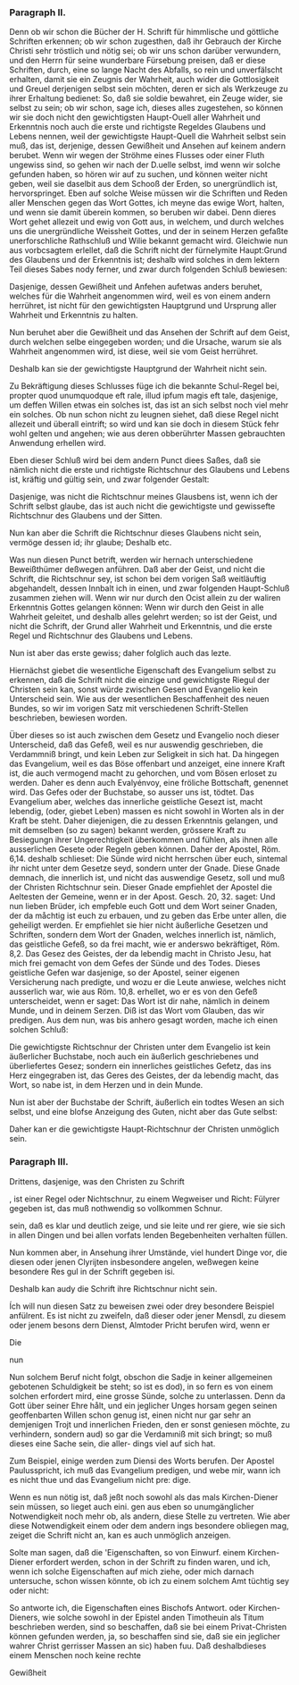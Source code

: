 
<!-- Seite 114 -->
### Paragraph II. ###

Denn ob wir schon die Bücher der H. Schrift
für himmlische und göttliche Schriften erkennen; ob
wir schon zugesthen, daß ihr Gebrauch der Kirche Christi
sehr tröstlich und nötig sei; ob wir uns schon darüber
verwundern, und den Herrn für seine wunderbare
Fürsebung preisen, daß er diese Schriften, durch, eine
so lange Nacht des Abfalls, so rein und unverfälscht erhalten,
damit sie ein Zeugnis der Wahrheit, auch wider
die Gottlosigkeit und Greuel derjenigen selbst sein möchten,
deren er sich als Werkzeuge zu ihrer Erhaltung bedienet:
So, daß sie soldie bewahret, ein Zeuge wider,
sie selbst zu sein; ob wir schon, sage ich, dieses alles 
zugestehen, so können wir sie doch nicht den gewichtigsten
Haupt-Ouell aller Wahrheit und Erkenntnis noch auch
die erste und richtigste Regeldes Glaubens und Lebens
nennen, weil der gewichtigste Haupt-Quell die Wahrheit
selbst sein muß, das ist, derjenige, dessen Gewißheit
und Ansehen auf keinem andern berubet. Wenn wir
wegen der Ströhme eines Flusses oder einer Fluth ungewiss<!-- Seite 115 -->
sind, so gehen wir nach der D.uelle selbst, imd wenn
wir solche gefunden haben, so hören wir auf zu suchen,
und können weiter nicht geben, weil sie daselbit aus dem
Schooß der Erden, so unergründlich ist, hervorspringet.
Eben auf solche Weise müssen wir die Schriften und
Reden aller Menschen gegen das Wort Gottes, ich
meyne das ewige Wort, halten, und wenn sie damit
überein kommen, so beruben wir dabei. Denn dieres
Wort gehet allezeit und ewig von Gott aus, in welchem,
und durch welches uns die unergründliche Weissheit
Gottes, und der in seinem Herzen gefaßte unerforschliche
Rathschluß und Wilie bekannt gemacht
wird. Gleichwie nun aus vorbcsagtem erlellet, daß
die Schrift nicht der fürnelymite Haupt:Grund des
Glaubens und der Erkenntnis ist; deshalb wird solches in
dem lektern Teil dieses Sabes nody ferner, und zwar
durch folgenden Schluß bewiesen:

Dasjenige, dessen Gewißheit und Anfehen aufetwas
anders beruhet, welches für die Wahrheit angenommen
wird, weil es von einem andern herrühret, ist nicht
für den gewichtigsten Hauptgrund und Ursprung aller
Wahrheit und Erkenntnis zu halten.

Nun beruhet aber die Gewißheit und das Ansehen
der Schrift auf dem Geist, durch welchen selbe eingegeben
worden; und die Ursache, warum sie als Wahrheit
angenommen wird, ist diese, weil sie vom Geist
herrühret.

Deshalb
 kan sie der gewichtigste Hauptgrund
der Wahrheit nicht sein.

Zu Bekräftigung dieses Schlusses füge ich die bekannte
Schul-Regel bei, propter quod unumquodque 
eft rale, illud ipfum magis eft tale, dasjenige,
um deffen Willen etwas ein solches ist, das ist an
sich selbst noch viel mehr ein solches. Ob nun schon
nicht zu leugnen siehet, daß diese Regel nicht allezeit und
überall eintrift; so wird und kan sie doch in diesem<!-- Seite 116 -->
Stück fehr wohl gelten und angehen; wie aus deren obberührter
Massen gebrauchten Anwendung erhellen
wird. 

Eben dieser Schluß wird bei dem andern Punct diees
Saßes, daß sie nämlich nicht die erste und richtigste
Richtschnur des Glaubens und Lebens ist,
kräftig und gültig sein, und zwar folgender Gestalt:

Dasjenige, was nicht die Richtschnur meines Glausbens
ist, wenn ich der Schrift selbst glaube, das ist auch
nicht die gewichtigste und gewissefte Richtschnur des
Glaubens und der Sitten.

Nun kan aber die Schrift die Richtschnur dieses
Glaubens nicht sein, vermöge dessen id;  ihr glaube;
Deshalb
 etc.

Was nun diesen Punct betrift, werden wir hernach
unterschiedene Beweißthümer deßwegen anführen.
Daß aber der Geist, und nicht die Schrift, die
Richtschnur sey, ist schon bei dem vorigen Saß weitläuftig
abgehandelt, dessen Innbalt ich in einen, und
zwar folgenden Haupt-Schluß zusammen ziehen will.
Wenn wir nur durch den Ocist allein zu der waliren Erkenntnis
Gottes gelangen können: Wenn wir durch
den Geist in alle Wahrheit geleitet, und deshalb alles gelehrt
werden; so ist der Geist, und nicht die Schrift, der
Grund aller Wahrheit und Erkenntnis, und die erste
Regel und Richtschnur des Glaubens und Lebens.

Nun ist aber das erste gewiss; daher folglich auch
das lezte.

Hiernächst giebet die wesentliche Eigenschaft des
Evangelium selbst zu erkennen, daß die Schrift nicht die
einzige und gewichtigste Riegul der Christen sein
kan, sonst würde zwischen Gesen und Evangelio kein
Unterscheid sein. Wie aus der wesentlichen Beschaffenheit
des neuen Bundes, so wir im vorigen Satz mit
verschiedenen Schrift-Stellen beschrieben, bewiesen
worden.<!-- Seite 117 -->

Über dieses so ist auch zwischen dem Gesetz und
Evangelio noch dieser Unterscheid, daß das Gefeß,
weil es nur auswendig geschrieben, die Verdammniß
bringt, und kein Leben zur Seligkeit in sich hat. Da
hingegen das Evangelium, weil es das Böse offenbart 
und anzeiget, eine innere Kraft ist, die auch vermogend 
macht zu gehorchen, und vom Bösen erloset zu werden. 
Daher es denn auch Evalyénvoy, eine fröliche Bottschaft,
genennet wird. Das Gefes oder der Buchstabe,
so ausser uns ist, tödtet. Das Evangelium 
aber, welches das innerliche geistliche Gesezt ist, macht
lebendig, (oder, giebet Leben) massen es nicht sowohl
in Worten als in der Kraft be steht. Daher diejenigen,
die zu dessen Erkenntnis gelangen, und mit demselben
(so zu sagen) bekannt werden, grössere Kraft zu
Besiegungn ihrer Ungerechtigkeit überkommen und fühlen,
als ihnen alle ausserlichen Gesete oder Regeln geben
können. Daher der Apostel, Röm. 6,14. deshalb
schlieset: Die Sünde wird nicht herrschen über
euch, sintemal ihr nicht unter dem Gesetze seyd, 
sondern unter der Gnade. Diese Gnade demnach, 
die innerlich ist, und nicht das auswendige Gesetz, soll 
und muß der Christen Richtschnur sein. Dieser Gnade
empfiehlet der Apostel die Aeltesten der Gemeine, wenn
er in der Apost. Gesch. 20, 32. saget: Und nun lieben
Brüder, ich empfeble euch Gott und dem
Wort seiner Gnaden, der da måchtig ist euch zu
erbauen, und zu geben das Erbe unter allen, die
geheiligt werden. Er empfiehlet sie hier nicht äußerliche
Gesetzen und Schriften, sondern dem Wort der
Gnaden, welches innerlich ist, nämlich, das geistliche
Gefeß, so da frei macht, wie er anderswo bekräftiget,
Röm. 8,2. Das Gesez des Geistes, der da lebendig
macht in Christo Jesu, hat mich frei gemacht
von dem Gefes der Sünde und des Todes.
Dieses geistliche Gefen war dasjenige, so der Apostel,<!-- Seite 118 -->
seiner eigenen Versicherung nach predigte, und wozu
er die Leute anwiese, welches nicht ausserlich war, wie
aus Röm. 10,8. erhellet, wo er es von den Gefeß unterscheidet,
wenn er saget: Das Wort ist dir nahe,
nämlich in deinem Munde, und in deinem Serzen.
Diß ist das Wort vom Glauben, das wir predigen.
Aus dem nun, was bis anhero gesagt worden,
mache ich einen solchen Schluß:

Die gewichtigste Richtschnur der Christen unter dem
Evangelio ist kein äußerlicher Buchstabe, noch auch ein
äußerlich geschriebenes und überliefertes Gesez; sondern
ein innerliches geistliches Gefetz, das ins Herz
eingegraben ist, das Geres des Geistes, der da lebendig
macht, das Wort, so nabe ist, in dem
Herzen und in dein Munde.

Nun ist aber der Buchstabe der Schrift, äußerlich
ein todtes Wesen an sich selbst, und eine blofse Anzeigung
des Guten, nicht aber das Gute selbst:

Daher kan er die gewichtigste Haupt-Richtschnur der
Christen unmöglich sein.

<!-- Seite 118 -->
### Paragraph III. ###


Drittens, dasjenige, was den Christen zu Schrift

, ist einer Regel oder Nichtschnur, zu einem Wegweiser und Richt: Fülyrer gegeben ist, das muß nothwendig so vollkommen Schnur.

sein, daß es klar und deutlich zeige, und sie leite und rer giere, wie sie sich in allen Dingen und bei allen vorfats lenden Begebenheiten verhalten füllen.

Nun kommen aber, in Ansehung ihrer Umstände, viel hundert Dinge vor, die diesen oder jenen Clyrijten insbesondere angelen, weßwegen keine besondere Res gul in der Schrift gegeben isi.

Deshalb
 kan audy die Schrift ihre Richtschnur nicht sein.

Ích will nun diesen Satz zu beweisen zwei oder drey besondere Beispiel anfülrent. Es ist nicht zu zweifeln, daß dieser oder jener Mensdl, zu diesem oder jenem besons dern Dienst, Almtoder Pricht berufen wird, wenn er

Die

nun

 Nun solchem Beruf nicht folgt, obschon die Sadje in 
keiner allgemeinen gebotenen Schuldigkeit be steht; so 
ist es dod), in so fern es von einem solchen erfordert 
mird, eine grosse Sünde, solche zu unterlassen. Denn 
da Gott über seiner Ehre hålt, und ein jeglicher Unges 
horsam gegen seinen geoffenbarten Willen schon genug 
ist, einen nicht nur gar sehr an demjenigen Trojt und 
innerlichen Frieden, den er sonst geniesen möchte, zu 
verhindern, sondern aud) so gar die Verdamıniß mit 
sich bringt; so muß dieses eine Sache sein, die aller- 
dings viel auf sich hat. 

  Zum Beispiel, einige werden zum Diensi des 
Worts berufen. Der Apostel Paulusspricht, ich muß 
das Evangelium predigen, und webe mir, wann 
ich es nicht thue und das Evangelium nicht pre: 
dige. 

Wenn es nun nötig ist, daß jeßt noch sowohl als das mals Kirchen-Diener sein müssen, so lieget auch eini. gen aus eben so unumgänglicher Notwendigkeit noch mehr ob, als andern, diese Stelle zu vertreten. Wie aber diese Notwendigkeit einem oder dem andern ings besondere obliegen mag, zeiget die Schrift nicht an, kan es auch unmöglich anzeigen.

Solte man sagen, daß die 'Eigenschaften, so von Einwurf. einem Kirchen-Diener erfordert werden, schon in der Schrift zu finden waren, und ich, wenn ich solche Eigenschaften auf mich ziehe, oder mich darnach untersuche, schon wissen könnte, ob ich zu einem solchem Amt tüchtig sey oder nicht:

So antworte ich, die Eigenschaften eines Bischofs Antwort. oder Kirchen-Dieners, wie solche sowohl in der Epistel anden Timotheuin als Titum beschrieben werden, sind so beschaffen, daß sie bei einem Privat-Christen können gefunden werden, ja, so beschaffen sind sie, daß sie ein jeglicher wahrer Christ gerrisser Massen an sic) haben fuu. Daß deshalbdieses einem Menschen noch keine rechte

Gewißheit


